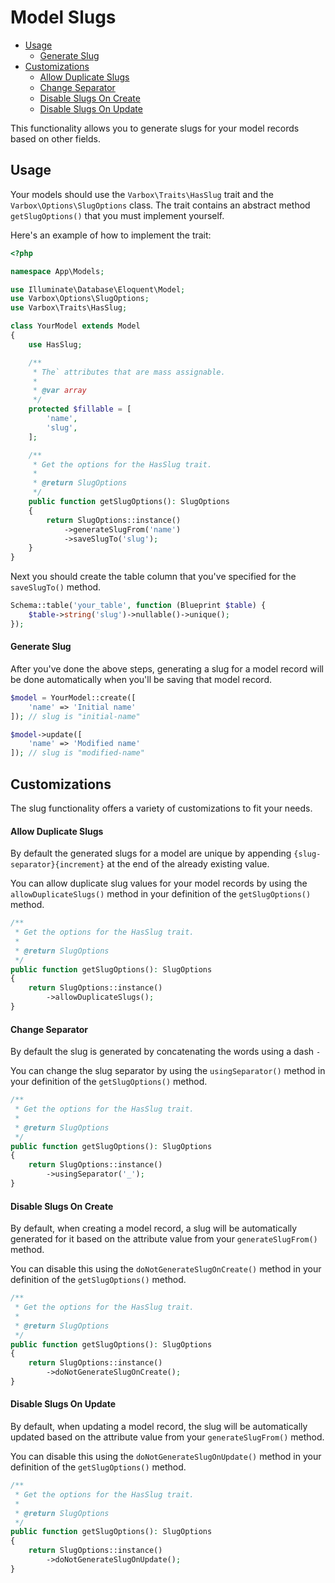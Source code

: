 <h1>Model Slugs</h1>

- [Usage](#usage)
    - [Generate Slug](#generate-slug)
- [Customizations](#customizations)
    - [Allow Duplicate Slugs](#allow-duplicate-slugs)
    - [Change Separator](#change-separator)
    - [Disable Slugs On Create](#disable-slugs-on-create)
    - [Disable Slugs On Update](#disable-slugs-on-update)

<p id="first-p">
This functionality allows you to generate slugs for your model records based on other fields.
</p>   

<a name="usage"></a>
## Usage

Your models should use the `Varbox\Traits\HasSlug` trait and the `Varbox\Options\SlugOptions` class. 
The trait contains an abstract method `getSlugOptions()` that you must implement yourself.   

Here's an example of how to implement the trait:

```php
<?php

namespace App\Models;

use Illuminate\Database\Eloquent\Model;
use Varbox\Options\SlugOptions;
use Varbox\Traits\HasSlug;

class YourModel extends Model
{
    use HasSlug;

    /**
     * The` attributes that are mass assignable.
     *
     * @var array
     */
    protected $fillable = [
        'name',
        'slug',
    ];

    /**
     * Get the options for the HasSlug trait.
     *
     * @return SlugOptions
     */
    public function getSlugOptions(): SlugOptions
    {
        return SlugOptions::instance()
            ->generateSlugFrom('name')
            ->saveSlugTo('slug');
    }
}
```

Next you should create the table column that you've specified for the `saveSlugTo()` method.

```php
Schema::table('your_table', function (Blueprint $table) {
    $table->string('slug')->nullable()->unique();
});
```

<a name="generate-slug"></a>
#### Generate Slug

After you've done the above steps, generating a slug for a model record will be done automatically when you'll be saving that model record.

```php
$model = YourModel::create([
    'name' => 'Initial name'
]); // slug is "initial-name"

$model->update([
    'name' => 'Modified name'
]); // slug is "modified-name"
``` 

<a name="customizations"></a>
## Customizations

The slug functionality offers a variety of customizations to fit your needs.

<a name="allow-duplicate-slugs"></a>
#### Allow Duplicate Slugs

By default the generated slugs for a model are unique by appending `{slug-separator}{increment}` at the end of the already existing value.

You can allow duplicate slug values for your model records by using the `allowDuplicateSlugs()` method in your definition of the `getSlugOptions()` method.

```php
/**
 * Get the options for the HasSlug trait.
 *
 * @return SlugOptions
 */
public function getSlugOptions(): SlugOptions
{
    return SlugOptions::instance()
        ->allowDuplicateSlugs();
}
```

<a name="change-separator"></a>
#### Change Separator

By default the slug is generated by concatenating the words using a dash `-`

You can change the slug separator by using the `usingSeparator()` method in your definition of the `getSlugOptions()` method.

```php
/**
 * Get the options for the HasSlug trait.
 *
 * @return SlugOptions
 */
public function getSlugOptions(): SlugOptions
{
    return SlugOptions::instance()
        ->usingSeparator('_');
}
```

<a name="disable-slugs-on-create"></a>
#### Disable Slugs On Create

By default, when creating a model record, a slug will be automatically generated for it based on the attribute value from your `generateSlugFrom()` method.

You can disable this using the `doNotGenerateSlugOnCreate()` method in your definition of the `getSlugOptions()` method.

```php
/**
 * Get the options for the HasSlug trait.
 *
 * @return SlugOptions
 */
public function getSlugOptions(): SlugOptions
{
    return SlugOptions::instance()
        ->doNotGenerateSlugOnCreate();
}
```

<a name="disable-slugs-on-update"></a>
#### Disable Slugs On Update

By default, when updating a model record, the slug will be automatically updated based on the attribute value from your `generateSlugFrom()` method.

You can disable this using the `doNotGenerateSlugOnUpdate()` method in your definition of the `getSlugOptions()` method.

```php
/**
 * Get the options for the HasSlug trait.
 *
 * @return SlugOptions
 */
public function getSlugOptions(): SlugOptions
{
    return SlugOptions::instance()
        ->doNotGenerateSlugOnUpdate();
}
```
